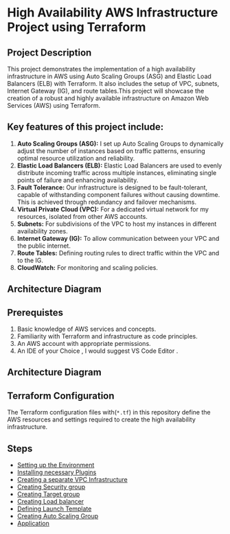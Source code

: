 # High Availability AWS Infrastructure Project using Terraform

## Project Description
This project demonstrates the implementation of a high availability infrastructure in AWS using Auto Scaling Groups (ASG) and Elastic Load Balancers (ELB) with Terraform. It also includes the setup of VPC, subnets, Internet Gateway (IG), and route tables.This project will showcase the creation of a robust and highly available infrastructure on Amazon Web Services (AWS) using Terraform. 


## Key features of this project include:
1. **Auto Scaling Groups (ASG):** I set up Auto Scaling Groups to dynamically adjust the number of instances based on traffic patterns, ensuring optimal resource utilization and reliability.
2. **Elastic Load Balancers (ELB):** Elastic Load Balancers are used to evenly distribute incoming traffic across multiple instances, eliminating single points of failure and enhancing availability.
3. **Fault Tolerance:** Our infrastructure is designed to be fault-tolerant, capable of withstanding component failures without causing downtime. This is achieved through redundancy and failover mechanisms.
4. **Virtual Private Cloud (VPC):** For a dedicated virtual network for my resources, isolated from other AWS accounts.
5. **Subnets:** For subdivisions of the VPC to host my instances in different availability zones.
6. **Internet Gateway (IG):** To allow communication between your VPC and the public internet.
7. **Route Tables:** Defining routing rules to direct traffic within the VPC and to the IG.
8. **CloudWatch:** For monitoring and scaling policies.

## Architecture Diagram

## Prerequistes
1. Basic knowledge of AWS services and concepts.<br>
2. Familiarity with Terraform and infrastructure as code principles.<br>
3. An AWS account with appropriate permissions.<br>
4. An IDE of your Choice , I would suggest VS Code Editor .<br>

## Architecture Diagram


## Terraform Configuration

The Terraform configuration files with(`*.tf`) in this repository define the AWS resources and settings required to create the high availability infrastructure.

## Steps 

- [Setting up the Environment](#setting-up-the-Environment)
- [Installing necessary Plugins](#installing-necessary-plugins)
- [Creating a separate VPC Infrastructure](#creating-a-separate-vpc-infrastructure)
- [Creating Security group](#creating-security-group)
- [Creating Target group](#creating-target-group)
- [Creating Load balancer](#creating-load-balancer)
- [Defining Launch Template](#defining-launch-template)
- [Creating Auto Scaling Group](#creating-auto-scaling-group)
- [Application](#application)

